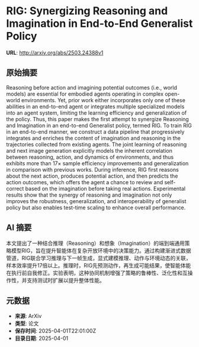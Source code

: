 # RIG: Synergizing Reasoning and Imagination in End-to-End Generalist Policy

**URL**: http://arxiv.org/abs/2503.24388v1

## 原始摘要

Reasoning before action and imagining potential outcomes (i.e., world models)
are essential for embodied agents operating in complex open-world environments.
Yet, prior work either incorporates only one of these abilities in an
end-to-end agent or integrates multiple specialized models into an agent
system, limiting the learning efficiency and generalization of the policy.
Thus, this paper makes the first attempt to synergize Reasoning and Imagination
in an end-to-end Generalist policy, termed RIG. To train RIG in an end-to-end
manner, we construct a data pipeline that progressively integrates and enriches
the content of imagination and reasoning in the trajectories collected from
existing agents. The joint learning of reasoning and next image generation
explicitly models the inherent correlation between reasoning, action, and
dynamics of environments, and thus exhibits more than $17\times$ sample
efficiency improvements and generalization in comparison with previous works.
During inference, RIG first reasons about the next action, produces potential
action, and then predicts the action outcomes, which offers the agent a chance
to review and self-correct based on the imagination before taking real actions.
Experimental results show that the synergy of reasoning and imagination not
only improves the robustness, generalization, and interoperability of
generalist policy but also enables test-time scaling to enhance overall
performance.


## AI 摘要

本文提出了一种结合推理（Reasoning）和想象（Imagination）的端到端通用策略模型RIG，旨在提升智能体在复杂开放环境中的决策能力。通过构建渐进式数据管道，RIG联合学习推理与下一帧生成，显式建模推理、动作与环境动态的关联，样本效率提升17倍以上。推理时，RIG先预测动作，再生成可能结果，使智能体能在执行前自我修正。实验表明，这种协同机制增强了策略的鲁棒性、泛化性和互操作性，并支持测试时扩展以提升整体性能。

## 元数据

- **来源**: ArXiv
- **类型**: 论文
- **保存时间**: 2025-04-01T22:01:00Z
- **目录日期**: 2025-04-01
